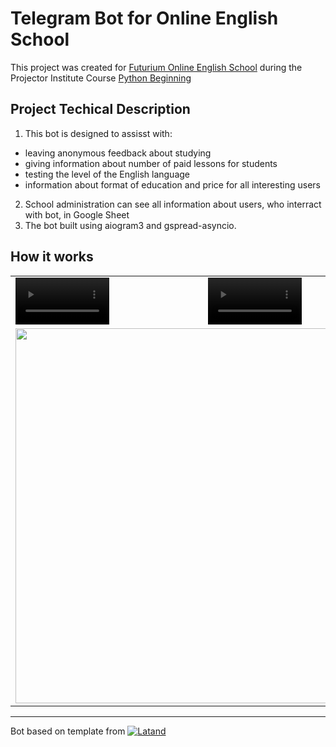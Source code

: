 # Telegram Bot for Online English School
This project was created for [Futurium Online English School](https://www.instagram.com/futurium.english/) during the Projector Institute Course [Python Beginning](https://prjctr.com/course/python-beginning)

## Project Techical Description
1. This bot is designed to assisst with:
- leaving anonymous feedback about studying
- giving information about number of paid lessons for students
- testing the level of the English language
- information about format of education and price for all interesting users
2. School administration can see all information about users, who interract with bot, in Google Sheet
3. The bot built using aiogram3 and gspread-asyncio.

## How it works
<table>
  <tr>
    <td><video src='https://github.com/nvkoval/telegram_bot_futurium/assets/116517454/47047afb-5ae2-4358-9bc1-36abb1f16ead' width=150/></td>
    <td><video src='https://github.com/nvkoval/telegram_bot_futurium/assets/116517454/5abbce27-fd22-4e41-b9b3-443d615fced2' width=150/></td>
  </tr>
  <tr>
    <td colspan="2" align="center">
      <image src='https://github.com/nvkoval/telegram_bot_futurium/assets/116517454/5dc41255-dda0-4091-8c45-cf8419ed6813' width=600/>
    </td>
  </tr>
</table>

---

Bot based on template from [![Latand](https://img.shields.io/badge/GitHub-Latand-blue?logo=github)](https://github.com/Latand/tgbot_template_v3)
